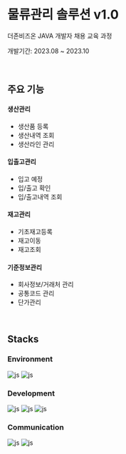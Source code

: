 
# 물류관리 솔루션 v1.0
더존비즈온 JAVA 개발자 채용 교육 과정

개발기간: 2023.08 ~ 2023.10

</br>

  ## 주요 기능
  #### 생산관리
  - 생산품 등록
  - 생산내역 조회
  - 생산라인 관리
  #### 입출고관리
  - 입고 예정
  - 입/출고 확인
  - 입/출고내역 조회
  #### 재고관리
  - 기초재고등록
  - 재고이동
  - 재고조회
  #### 기준정보관리
  - 회사정보/거래처 관리
  - 공통코드 관리
  - 단가관리
</br>

  ## Stacks
  ### Environment
  ![js](https://img.shields.io/badge/Eclipse-2C2255?style=for-the-badge&logo=eclipse&logoColor=white)
  ![js](https://img.shields.io/badge/GitHub-100000?style=for-the-badge&logo=github&logoColor=white)
  
  ### Development
  ![js](https://img.shields.io/badge/Java-ED8B00?style=for-the-badge&logo=openjdk&logoColor=white)
  ![js](https://img.shields.io/badge/Spring-6DB33F?style=for-the-badge&logo=spring&logoColor=white)
  ![js](https://img.shields.io/badge/MariaDB-003545?style=for-the-badge&logo=mariadb&logoColor=white)
  
  ### Communication
  ![js](https://img.shields.io/badge/Discord-7289DA?style=for-the-badge&logo=discord&logoColor=white)
  ![js](https://img.shields.io/badge/Notion-000000?style=for-the-badge&logo=notion&logoColor=white)




